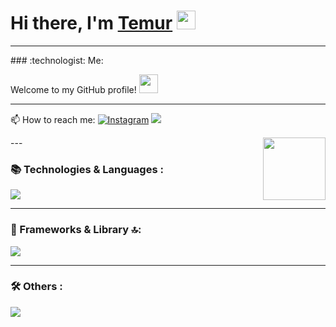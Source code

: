 # Hi there, I'm <a href="https://t.me/useername_copied" target="_blank">Temur</a> <img src="https://media.giphy.com/media/hvRJCLFzcasrR4ia7z/giphy.gif" width="30px" height="30px">

---

<div>
### :technologist: Me:

Welcome to my GitHub profile! <img src="https://media.tenor.com/itjFesV8_RUAAAAi/soulja-boy-pepe.gif" width="30px">

---

:mailbox: How to reach me:
<a href="https://www.instagram.com/_samatov_t" target="_blank"><img src="https://img.shields.io/badge/Instagram-%23E4405F.svg?&style=flat-square&logo=instagram&logoColor=white" alt="Instagram"></a> 
<a href="https://t.me/useername_copied" target="_blank"><img src="https://img.shields.io/badge/Telegram-%231877F2.svg?&style=flat-square&logo=telegram&logoColor=white%22%20alt=%22Telegram"></a>

<div>
  <img src="https://media3.giphy.com/media/v1.Y2lkPTc5MGI3NjExNXA2emdpaGVwZ2x4MWdjbzF0MmxpaGV4cno5dXRzNmVwbnkyYzA3MiZlcD12MV9pbnRlcm5hbF9naWZfYnlfaWQmY3Q9Zw/h58dtf5vTpjulO4M5o/giphy.webp" align="right" width="100px" height="100px">
</div>
</div>
---

### 📚 Technologies & Languages :

<div>
  <img src="https://skillicons.dev/icons?i=js,css,htmx,html,nodejs,ts,npm,theme=dark" />
</div>

---

### 🚀 Frameworks & Library 🔝:

<div>
  <img src="https://skillicons.dev/icons?i=bootstrap,tailwind,nextjs,pug,react,sass,vite,gsap&theme=dark" />
</div>

---

### 🛠 Others :

<div>
  <img src="https://skillicons.dev/icons?i=figma,firebase,git,github,gitlab,notion,vscode,sublime,windows,vercel,stackoverflow,bash&theme=dark" />
</div>
